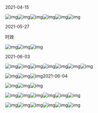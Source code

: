 



2021-04-15

![img](https://hera.fbstatic.cn/424267735702528.jpeg)![img](https://hera.fbstatic.cn/424267735965696.jpeg)![img](https://hera.fbstatic.cn/424267736227840.jpeg)![img](https://hera.fbstatic.cn/424267736228864.jpeg)![img](https://hera.fbstatic.cn/424267736489988.jpeg)![img](https://hera.fbstatic.cn/424267736753154.jpeg)

2021-05-27

时政

![img](https://hera.fbstatic.cn/425225969804288.jpeg)![img](https://hera.fbstatic.cn/425225970066432.jpeg)![img](https://hera.fbstatic.cn/425225970327552.jpeg)

2021-06-03

![img](https://hera.fbstatic.cn/425382471080960.jpeg)![img](https://hera.fbstatic.cn/425382471343104.jpeg)![img](https://hera.fbstatic.cn/425382471867392.jpeg)![img](https://hera.fbstatic.cn/425382472129536.jpeg)![img](https://hera.fbstatic.cn/425382472653824.jpeg)![img](https://hera.fbstatic.cn/425382473180160.jpeg)![img](https://hera.fbstatic.cn/425382473441281.jpeg)

![img](https://hera.fbstatic.cn/425382473441281.jpeg)![img](https://hera.fbstatic.cn/425382473965568.jpeg)![img](https://hera.fbstatic.cn/425382474489856.jpeg)2021-06-04



![img](https://hera.fbstatic.cn/425406682962944.jpeg)![img](https://hera.fbstatic.cn/425406683226112.jpeg)![img](https://hera.fbstatic.cn/425406683226113.jpeg)



![img](https://hera.fbstatic.cn/425406683489280.jpeg)![img](https://hera.fbstatic.cn/425406683751424.jpeg)![img](https://hera.fbstatic.cn/425406684012544.jpeg)![img](https://hera.fbstatic.cn/425406684275712.jpeg)![img](https://hera.fbstatic.cn/425406684537856.jpeg)![img](https://hera.fbstatic.cn/425406684535808.jpeg)



















![img]()![img]()![img]()![img]()![img]()![img]()

